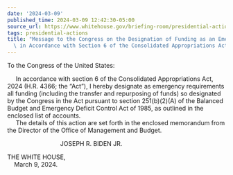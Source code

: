 ```yaml
---
date: '2024-03-09'
published_time: 2024-03-09 12:42:30-05:00
source_url: https://www.whitehouse.gov/briefing-room/presidential-actions/2024/03/09/message-to-the-congress-on-the-designation-of-funding-as-an-emergency-requirement-in-accordance-with-section-6-of-the-consolidated-appropriations-act-2024/
tags: presidential-actions
title: "Message to the Congress on the Designation of Funding as an Emergency Requirement\
  \ in Accordance with Section 6 of the Consolidated Appropriations Act,\_2024"
---
```

 
To the Congress of the United States:  
  
  
     In accordance with section 6 of the Consolidated Appropriations
Act, 2024 (H.R. 4366; the “Act”), I hereby designate as emergency
requirements all funding (including the transfer and repurposing of
funds) so designated by the Congress in the Act pursuant to section
251(b)(2)(A) of the Balanced Budget and Emergency Deficit Control Act of
1985, as outlined in the enclosed list of accounts.  
     The details of this action are set forth in the enclosed memorandum
from the Director of the Office of Management and Budget.   
  

                               JOSEPH R. BIDEN JR.

THE WHITE HOUSE,  
    March 9, 2024.
